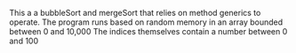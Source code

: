 This a a bubbleSort and mergeSort that relies on method generics to operate. 
The program runs based on random memory in an array bounded between 0 and 10,000
The indices themselves contain a number between 0 and 100